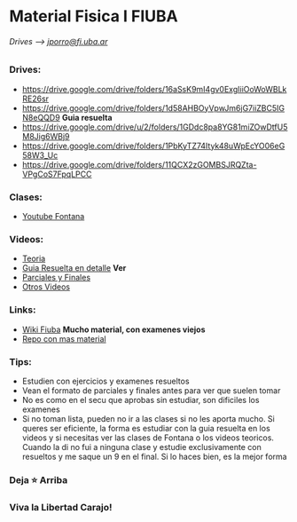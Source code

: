# Material Fisica I FIUBA
###### Drives --> jporro@fi.uba.ar

### Drives:
* https://drive.google.com/drive/folders/16aSsK9mI4gv0ExgIiiOoWoWBLkRE26sr
* https://drive.google.com/drive/folders/1d58AHBOyVpwJm6jG7iiZBC5IGN8eQQD9 __Guia resuelta__
* https://drive.google.com/drive/u/2/folders/1GDdc8pa8YG81miZOwDtfU5M8Jig6WBj9
* https://drive.google.com/drive/folders/1PbKyTZ74Ityk48uWpEcYO06eG58W3_Uc
* https://drive.google.com/drive/folders/11QCX2zGOMBSJRQZta-VPgCoS7FpqLPCC

### Clases:
* [Youtube Fontana](https://www.youtube.com/@MarceloRaulFontana/featured)

### Videos:
* [Teoria](https://www.youtube.com/playlist?list=PLovUfzQicsXuF4Qflrfyh3QiRIGDQiA6B)
* [Guia Resuelta en detalle](https://www.youtube.com/playlist?list=PLovUfzQicsXsiTJYGC9H2iMGU5V9RIIHc) __Ver__
* [Parciales y Finales](https://www.youtube.com/playlist?list=PLovUfzQicsXsBRJ9TCj76RK9ZqdbnxasU)
* [Otros Videos](https://www.youtube.com/playlist?list=PLovUfzQicsXsQfspBxfR3fEPtIvNu3zZE)

### Links:
* [Wiki Fiuba](http://wiki.foros-fiuba.com.ar/materias:62:01) __Mucho material, con examenes viejos__
* [Repo con mas material](https://github.com/Apuntes-FIUBA/Apuntes-Electronica/tree/ab4a346871c25b500a942c0f5ff244cda139a1a7/82%20-%20F%C3%ADsica/8201%20-%20Fisica%20I)

### Tips:
* Estudien con ejercicios y examenes resueltos
* Vean el formato de parciales y finales antes para ver que suelen tomar
* No es como en el secu que aprobas sin estudiar, son dificiles los examenes
* Si no toman lista, pueden no ir a las clases si no les aporta mucho. Si queres ser eficiente, la forma es estudiar con la guia resuelta en los videos y si necesitas ver las clases de Fontana o los videos teoricos. Cuando la di no fui a ninguna clase y estudie exclusivamente con resueltos y me saque un 9 en el final. Si lo haces bien, es la mejor forma

### Deja ⭐ Arriba
### Viva la Libertad Carajo!
